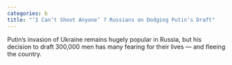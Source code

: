 ```yaml
---
categories: b
title: "‘I Can’t Shoot Anyone’ 7 Russians on Dodging Putin’s Draft"
---
```

Putin’s invasion of Ukraine remains hugely popular in Russia, but his decision to draft 300,000 men has many fearing for their lives — and fleeing the country.